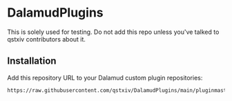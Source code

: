 # DalamudPlugins

This is solely used for testing. Do not add this repo unless you've talked to qstxiv contributors about it.

## Installation

Add this repository URL to your Dalamud custom plugin repositories:
```
https://raw.githubusercontent.com/qstxiv/DalamudPlugins/main/pluginmaster.json
```
